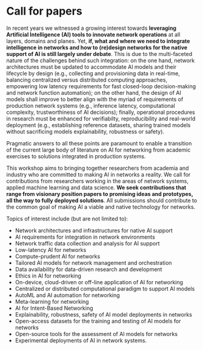 # Call for papers

In recent years we witnessed a growing interest towards __leveraging Artificial Intelligence (AI) tools to innovate network operations__ at all layers, domains and planes. Yet, __if, what and where we need to integrate intelligence in networks and how to (re)design networks for the native support of AI is still largely under debate__. This is due to the multi-faceted nature of the challenges behind
such integration: on the one hand, network architectures must be updated to accommodate AI models and their lifecycle by design (e.g., collecting and provisioning data in real-time, balancing centralized versus distributed computing approaches, empowering low latency requirements for fast closed-loop decision-making and network function automation); on the other hand, the design of AI models shall improve to better align with the myriad of requirements of production network systems (e.g., inference latency, computational complexity, trustworthiness of AI decisions); finally, operational procedures in research must be enhanced for verifiabilty, reproducibility and real-world deployment (e.g., establishing reference datasets, sharing trained models without sacrificing models explainability, robustness or safety).

Pragmatic answers to all these points are paramount to enable a transition of the current large body of literature on AI for networking from academic exercises to solutions integrated in production systems.

This workshop aims to bringing together researchers from academia and industry who are committed to making AI in networks a reality. We call for contributions from researchers working in the areas of network systems, applied machine learning and data science. __We seek contributions that range from visionary position papers to promising ideas and prototypes, all the way to fully deployed solutions__. All submissions should contribute to the common goal of making AI a viable and native technology for networks.

Topics of interest include (but are not limited to):
- Network architectures and infrastructures for native AI support
- AI requirements for integration in network environments
- Network traffic data collection and analysis for AI support
- Low-latency AI for networks
- Compute-prudent AI for networks
- Tailored AI models for network management and orchestration
- Data availability for data-driven research and development
- Ethics in AI for networking
- On-device, cloud-driven or off-line application of AI for networking
- Centralized or distributed computational paradigm to support AI models 
- AutoML and AI automation for networking
- Meta-learning for networking
- AI for Intent-Based Networking
- Explainability, robustness, safety of AI model deployments in networks
- Open-access datasets for the training and testing of AI models for networks
- Open-source tools for the assessment of AI models for networks
- Experimental deployments of AI in network systems. 

